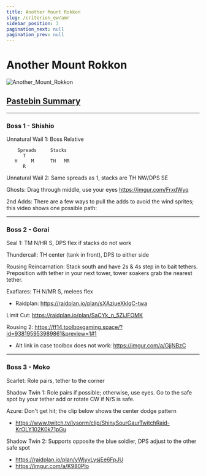 ```yaml
---
title: Another Mount Rokkon
slug: /criterion_ew/amr
sidebar_position: 3
pagination_next: null
pagination_prev: null
---
```


# Another Mount Rokkon
![Another_Mount_Rokkon](/criterion/Another_Mount_Rokkon.jpg)

## [Pastebin Summary](https://pastebin.com/wZups8t2)
***
### Boss 1 - Shishio
Unnatural Wail 1: Boss Relative
```
    Spreads     Stacks
      T         
   H     M      TH   MR
      R
```
Unnatural Wail 2: Same spreads as 1, stacks are TH NW/DPS SE

Ghosts: Drag through middle, use your eyes https://imgur.com/FrxdWyq

2nd Adds:
There are a few ways to pull the adds to avoid the wind sprites; this video shows one possible path:
<YouTube youTubeId="3HItOmXk0AA" />
***
### Boss 2 - Gorai
Seal 1: TM N/HR S, DPS flex if stacks do not work

Thundercall: TH center (tank in front), DPS to either side

Rousing Reincarnation: Stack south and have 2s & 4s step in to bait tethers. Preposition with tether in your next tower, tower soakers grab the nearest tether.

Exaflares: TH N/MR S, melees flex
* Raidplan: https://raidplan.io/plan/sXAziueXklqC-twa

Limit Cut: https://raidplan.io/plan/SaCYk_n_5ZiJFOMK

Rousing 2: https://ff14.toolboxgaming.space/?id=938195953989861&preview=1#1
* Alt link in case toolbox does not work: https://imgur.com/a/GjjNBzC
***
### Boss 3 - Moko
Scarlet: Role pairs, tether to the corner

Shadow Twin 1: Role pairs if possible; otherwise, use eyes. Go to the safe spot by your tether add or rotate CW if N/S is safe.

Azure: Don't get hit; the clip below shows the center dodge pattern
* https://www.twitch.tv/lysorm/clip/ShinySourGaurTwitchRaid-KrOLY102K0k71pGu

Shadow Twin 2: Supports opposite the blue soldier, DPS adjust to the other safe spot
* https://raidplan.io/plan/yWjyvLysjEe6FpJU
* https://imgur.com/a/K980Plo


